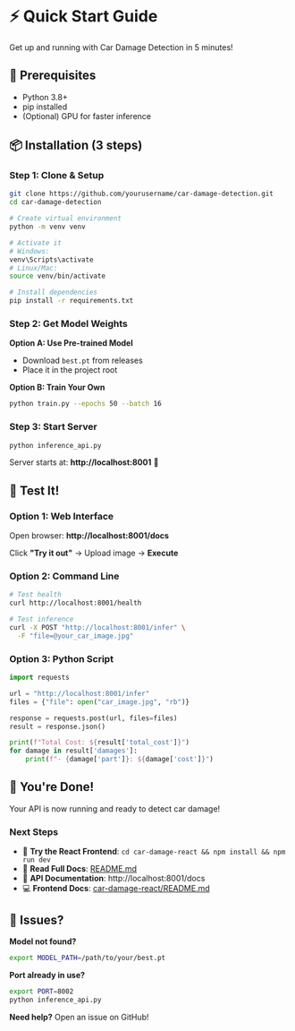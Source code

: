 # ⚡ Quick Start Guide

Get up and running with Car Damage Detection in 5 minutes!

## 🎯 Prerequisites

- Python 3.8+
- pip installed
- (Optional) GPU for faster inference

## 📦 Installation (3 steps)

### Step 1: Clone & Setup

```bash
git clone https://github.com/yourusername/car-damage-detection.git
cd car-damage-detection

# Create virtual environment
python -m venv venv

# Activate it
# Windows:
venv\Scripts\activate
# Linux/Mac:
source venv/bin/activate

# Install dependencies
pip install -r requirements.txt
```

### Step 2: Get Model Weights

**Option A: Use Pre-trained Model**
- Download `best.pt` from releases
- Place it in the project root

**Option B: Train Your Own**
```bash
python train.py --epochs 50 --batch 16
```

### Step 3: Start Server

```bash
python inference_api.py
```

Server starts at: **http://localhost:8001** 🚀

## 🧪 Test It!

### Option 1: Web Interface

Open browser: **http://localhost:8001/docs**

Click **"Try it out"** → Upload image → **Execute**

### Option 2: Command Line

```bash
# Test health
curl http://localhost:8001/health

# Test inference
curl -X POST "http://localhost:8001/infer" \
  -F "file=@your_car_image.jpg"
```

### Option 3: Python Script

```python
import requests

url = "http://localhost:8001/infer"
files = {"file": open("car_image.jpg", "rb")}

response = requests.post(url, files=files)
result = response.json()

print(f"Total Cost: ${result['total_cost']}")
for damage in result['damages']:
    print(f"- {damage['part']}: ${damage['cost']}")
```

## 🎉 You're Done!

Your API is now running and ready to detect car damage!

### Next Steps

- 🎨 **Try the React Frontend**: `cd car-damage-react && npm install && npm run dev`
- 📖 **Read Full Docs**: [README.md](README.md)
- 🔌 **API Documentation**: http://localhost:8001/docs
- 💻 **Frontend Docs**: [car-damage-react/README.md](car-damage-react/README.md)

## 🐛 Issues?

**Model not found?**
```bash
export MODEL_PATH=/path/to/your/best.pt
```

**Port already in use?**
```bash
export PORT=8002
python inference_api.py
```

**Need help?** Open an issue on GitHub!

